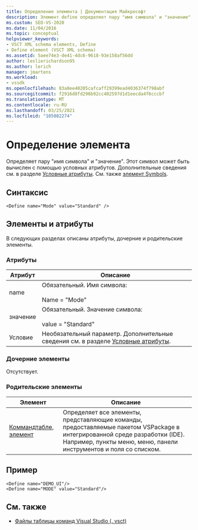```yaml
---
title: Определение элемента | Документация Майкрософт
description: Элемент define определяет пару "имя символа" и "значение". Этот символ может быть вычислен с помощью условных атрибутов.
ms.custom: SEO-VS-2020
ms.date: 11/04/2016
ms.topic: conceptual
helpviewer_keywords:
- VSCT XML schema elements, Define
- Define element (VSCT XML schema)
ms.assetid: 5aee74e3-de41-4dc6-9618-93e158af56dd
author: leslierichardson95
ms.author: lerich
manager: jmartens
ms.workload:
- vssdk
ms.openlocfilehash: 83a8ee40205cafcaff29399ead4036374f798abf
ms.sourcegitcommit: f2916d8fd296b92cc402597d1d1eecda4f6cccbf
ms.translationtype: MT
ms.contentlocale: ru-RU
ms.lasthandoff: 03/25/2021
ms.locfileid: "105082274"
---
```

# <a name="define-element"></a>Определение элемента
Определяет пару "имя символа" и "значение". Этот символ может быть вычислен с помощью условных атрибутов. Дополнительные сведения см. в разделе [Условные атрибуты](../extensibility/vsct-xml-schema-conditional-attributes.md). См. также [элемент Symbols](../extensibility/symbols-element.md).

## <a name="syntax"></a>Синтаксис

```
<Define name="Mode" value="Standard" />
```

## <a name="attributes-and-elements"></a>Элементы и атрибуты
 В следующих разделах описаны атрибуты, дочерние и родительские элементы.

### <a name="attributes"></a>Атрибуты

|Атрибут|Описание|
|---------------|-----------------|
|name|Обязательный. Имя символа:<br /><br /> Name = "Mode"|
|значение|Обязательный. Значение символа:<br /><br /> value = "Standard"|
|Условие|Необязательный параметр. Дополнительные сведения см. в разделе [Условные атрибуты](../extensibility/vsct-xml-schema-conditional-attributes.md).|

### <a name="child-elements"></a>Дочерние элементы
 Отсутствует.

### <a name="parent-elements"></a>Родительские элементы

|Элемент|Описание|
|-------------|-----------------|
|[Коммандтабле, элемент](../extensibility/commandtable-element.md)|Определяет все элементы, представляющие команды, предоставляемые пакетом VSPackage в интегрированной среде разработки (IDE). Например, пункты меню, меню, панели инструментов и поля со списком.|

## <a name="example"></a>Пример

```
<Define name="DEMO_UI"/>
<Define name="MODE" value="Standard"/>
```

## <a name="see-also"></a>См. также
- [Файлы таблицы команд Visual Studio (. vsct)](../extensibility/internals/visual-studio-command-table-dot-vsct-files.md)
